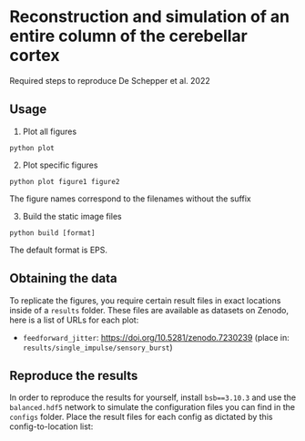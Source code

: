 # Reconstruction and simulation of an entire column of the cerebellar cortex

Required steps to reproduce De Schepper et al. 2022

## Usage

1. Plot all figures

```
python plot
```

2. Plot specific figures

```
python plot figure1 figure2
```

The figure names correspond to the filenames without the suffix

3. Build the static image files

```
python build [format]
```

The default format is EPS.

## Obtaining the data

To replicate the figures, you require certain result files in exact locations inside of a `results` folder. These files are available as datasets on Zenodo, here is a list of URLs for each plot:

* `feedforward_jitter`: https://doi.org/10.5281/zenodo.7230239 (place in: `results/single_impulse/sensory_burst`)

## Reproduce the results

In order to reproduce the results for yourself, install `bsb==3.10.3` and use the `balanced.hdf5` network to simulate the configuration files you can find in the `configs` folder. Place the result files for each config as dictated by this config-to-location list:

<placeholder>
